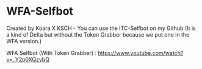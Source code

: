 # WFA-Selfbot
Created by Koara X KSCH - You can use the ITC-Selfbot on my Github (It is a kind of Delta but without the Token Grabber because we put one in the WFA version.)

WFA Selfbot (With Token Grabber) : https://www.youtube.com/watch?v=_Y2p0XQzybQ
